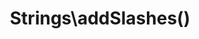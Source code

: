 ---
title: Strings\addSlashes()
description: >
 Creates a function which allows for adding slashes to a string. The created function can then reused over any string, or used as part of a Higher Order Function such as array_map().

layout: function
group: strings
subgroup: string_manipulation
categories: [strings, string manipulation]
coreFunctions: 
    - addcslashes()

source: https://github.com/gin0115/pinkcrab_function_constructors/blob/master/src/strings.php#L287
namespace: PinkCrab\FunctionConstructors\Strings
since: 0.1.0

deprecated: false
alternative: false

definition: >
 /**
   * @param string $charList The Char list to add slashes too.
   * @return Closure(string):string
   */
 Strings\addSlashes(string $charList): Closure
closure: >
 /**
  * @param string $string The string to have char, slash escaped.
  * @return string
  */
 $function (string $string): string

examplePartial: >
 // Create the closure that add slashes to any A or B.

 $format = Strings\addSlashes('ap');


 // Called as a function.

 echo $format('This is an example'); /// This is \an ex\am\ple


 // Used in a higher order function.  

 $array = array_map( $format, ['This is an example', 'Another example'] );
  
 print_r($array); // ['This is \an ex\am\ple', 'Another ex\am\ple']


exampleCurried: >
 // With decimal full stop and comma as thousands separator.

 echo Strings\addSlashes('al')('Apples are red'); // App\les \are red




exampleInline: >
    $array = array_map( Strings\addSlashes('ap'), ['This is an example', 'Another example'] );

    print_r($array); // ['This is \an ex\am\ple', 'Another ex\am\ple']

---